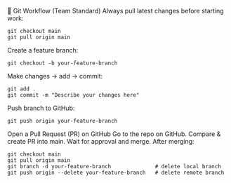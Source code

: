 🔀 Git Workflow (Team Standard)
Always pull latest changes before starting work:
```
git checkout main
git pull origin main
```
Create a feature branch:
```
git checkout -b your-feature-branch
```
Make changes → add → commit:
```
git add .
git commit -m "Describe your changes here"
```
Push branch to GitHub:
```
git push origin your-feature-branch
```
Open a Pull Request (PR) on GitHub
Go to the repo on GitHub.
Compare & create PR into main.
Wait for approval and merge.
After merging:
```
git checkout main
git pull origin main
git branch -d your-feature-branch              # delete local branch
git push origin --delete your-feature-branch   # delete remote branch
```

